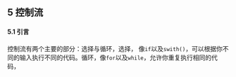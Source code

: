 ## 5 控制流



#### 5.1 引言

控制流有两个主要的部分：选择与循环，选择， 像`if`以及`swith()`，可以根据你不同的输入执行不同的代码。循环，像`for`以及`while`，允许你重复执行相同的代码，